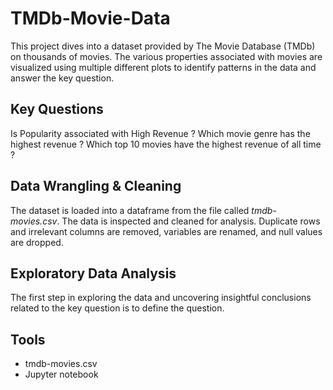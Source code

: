 # TMDb-Movie-Data
This project dives into a dataset provided by The Movie Database (TMDb) on thousands of  movies. 
The various properties associated with movies are visualized using multiple different plots to identify patterns in the data
and answer the key question.

## Key Questions

Is Popularity associated with High Revenue ?
Which movie genre has the highest revenue ?
Which top 10 movies have the highest revenue of all time ?

## Data Wrangling & Cleaning

The dataset is loaded into a dataframe from the file called *tmdb-movies.csv*. The data is inspected and cleaned for analysis. Duplicate rows and irrelevant columns are removed, variables are renamed, and null values are dropped. 

## Exploratory Data Analysis

The first step in exploring the data and uncovering insightful conclusions related to the key question is to define the question.

## Tools

* tmdb-movies.csv
* Jupyter notebook
